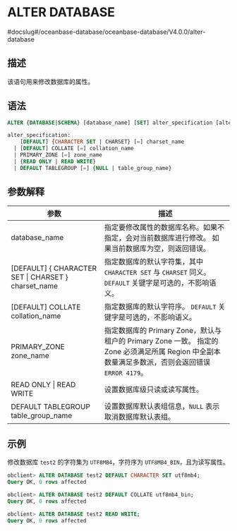 ALTER DATABASE
===================================
#docslug#/oceanbase-database/oceanbase-database/V4.0.0/alter-database


描述
-----------------------

该语句用来修改数据库的属性。

语法
-----------------------

```sql
ALTER {DATABASE|SCHEMA} [database_name] [SET] alter_specification [alter_specification ...];

alter_specification:
    [DEFAULT] {CHARACTER SET | CHARSET} [=] charset_name
  | [DEFAULT] COLLATE [=] collation_name
  | PRIMARY_ZONE [=] zone_name
  | {READ ONLY | READ WRITE}
  | DEFAULT TABLEGROUP [=] {NULL | table_group_name}
```



参数解释
-------------------------



|                        **参数**                         |                                                        **描述**                                                        |
|-------------------------------------------------------|----------------------------------------------------------------------------------------------------------------------|
| database_name                                         | 指定要修改属性的数据库名称。如果不指定，会对当前数据库进行修改。 如果当前数据库为空，则返回错误。                                                    |
| \[DEFAULT\] { CHARACTER SET \| CHARSET } charset_name | 指定数据库的默认字符集，其中 `CHARACTER SET` 与 `CHARSET` 同义。 `DEFAULT` 关键字是可选的，不影响语义。                              |
| \[DEFAULT\] COLLATE collation_name                    | 指定数据库的默认字符序。 `DEFAULT` 关键字是可选的，不影响语义。                                                                |
| PRIMARY_ZONE zone_name                                | 指定数据库的 Primary Zone，默认与租户的 Primary Zone 一致。 指定的 Zone 必须满足所属 Region 中全副本数量满足多数派，否则会返回错误 `ERROR 4179`。 |
| READ ONLY \| READ WRITE                               | 设置数据库级只读或读写属性。                                                                                                       |
| DEFAULT TABLEGROUP table_group_name                   | 设置数据库默认表组信息，`NULL` 表示取消数据库默认表组。                                                                                      |



示例
-----------------------

修改数据库 `test2` 的字符集为 `UTF8MB4`，字符序为 `UTF8MB4_BIN`，且为读写属性。

```sql
obclient> ALTER DATABASE test2 DEFAULT CHARACTER SET utf8mb4;
Query OK, 0 rows affected

obclient> ALTER DATABASE test2 DEFAULT COLLATE utf8mb4_bin;
Query OK, 0 rows affected

obclient> ALTER DATABASE test2 READ WRITE;
Query OK, 0 rows affected
```
